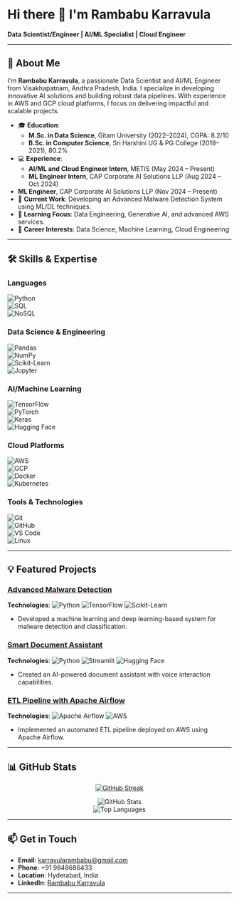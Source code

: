 # Hi there 👋 I'm Rambabu Karravula  
**Data Scientist/Engineer | AI/ML Specialist | Cloud Engineer**

---

## 🌟 About Me  
I'm **Rambabu Karravula**, a passionate Data Scientist and AI/ML Engineer from Visakhapatnam, Andhra Pradesh, India. I specialize in developing innovative AI solutions and building robust data pipelines. With experience in AWS and GCP cloud platforms, I focus on delivering impactful and scalable projects.

- 🎓 **Education**:  
  - **M.Sc. in Data Science**, Gitam University (2022–2024), CGPA: 8.2/10  
  - **B.Sc. in Computer Science**, Sri Harshini UG & PG College (2018–2021), 80.2%  
- 💻 **Experience**:  
  - **AI/ML and Cloud Engineer Intern**, METIS (May 2024 – Present)  
  - **ML Engineer Intern**, CAP Corporate AI Solutions LLP (Aug 2024 – Oct 2024)
 - **ML Engineer**, CAP Corporate AI Solutions LLP (Nov 2024 – Present)  
- 🔭 **Current Work**: Developing an Advanced Malware Detection System using ML/DL techniques.  
- 🌱 **Learning Focus**: Data Engineering, Generative AI, and advanced AWS services.  
- 🤝 **Career Interests**: Data Science, Machine Learning, Cloud Engineering  

---

## 🛠️ Skills & Expertise  

### **Languages**  
![Python](https://img.shields.io/badge/Python-3776AB?style=for-the-badge&logo=python&logoColor=white)  
![SQL](https://img.shields.io/badge/SQL-4479A1?style=for-the-badge&logo=postgresql&logoColor=white)  
![NoSQL](https://img.shields.io/badge/NoSQL-4DB33D?style=for-the-badge&logo=mongodb&logoColor=white)  

### **Data Science & Engineering**  
![Pandas](https://img.shields.io/badge/Pandas-150458?style=for-the-badge&logo=pandas&logoColor=white)  
![NumPy](https://img.shields.io/badge/NumPy-013243?style=for-the-badge&logo=numpy&logoColor=white)  
![Scikit-Learn](https://img.shields.io/badge/Scikit--Learn-F7931E?style=for-the-badge&logo=scikit-learn&logoColor=white)  
![Jupyter](https://img.shields.io/badge/Jupyter-F37626?style=for-the-badge&logo=jupyter&logoColor=white)  

### **AI/Machine Learning**  
![TensorFlow](https://img.shields.io/badge/TensorFlow-FF6F00?style=for-the-badge&logo=tensorflow&logoColor=white)  
![PyTorch](https://img.shields.io/badge/PyTorch-EE4C2C?style=for-the-badge&logo=pytorch&logoColor=white)  
![Keras](https://img.shields.io/badge/Keras-D00000?style=for-the-badge&logo=keras&logoColor=white)  
![Hugging Face](https://img.shields.io/badge/Hugging%20Face-FFCA28?style=for-the-badge&logo=huggingface&logoColor=white)  

### **Cloud Platforms**  
![AWS](https://img.shields.io/badge/AWS-232F3E?style=for-the-badge&logo=amazon-aws&logoColor=white)  
![GCP](https://img.shields.io/badge/GCP-4285F4?style=for-the-badge&logo=google-cloud&logoColor=white)  
![Docker](https://img.shields.io/badge/Docker-2496ED?style=for-the-badge&logo=docker&logoColor=white)  
![Kubernetes](https://img.shields.io/badge/Kubernetes-326CE5?style=for-the-badge&logo=kubernetes&logoColor=white)  

### **Tools & Technologies**  
![Git](https://img.shields.io/badge/Git-F05032?style=for-the-badge&logo=git&logoColor=white)  
![GitHub](https://img.shields.io/badge/GitHub-181717?style=for-the-badge&logo=github&logoColor=white)  
![VS Code](https://img.shields.io/badge/VS%20Code-007ACC?style=for-the-badge&logo=visual-studio-code&logoColor=white)  
![Linux](https://img.shields.io/badge/Linux-FCC624?style=for-the-badge&logo=linux&logoColor=white)  

---

## 💡 Featured Projects  

### [Advanced Malware Detection](https://github.com/RambabuKarravula/Malware-Detection-Using-Ml-And-Dl-Techniques)  
**Technologies**: ![Python](https://img.shields.io/badge/Python-3776AB?style=flat&logo=python&logoColor=white) ![TensorFlow](https://img.shields.io/badge/TensorFlow-FF6F00?style=flat&logo=tensorflow&logoColor=white) ![Scikit-Learn](https://img.shields.io/badge/Scikit--Learn-F7931E?style=flat&logo=scikit-learn&logoColor=white)  

- Developed a machine learning and deep learning-based system for malware detection and classification.  

### [Smart Document Assistant](https://github.com/RambabuKarravula/Smart-Document-Assistant)  
**Technologies**: ![Python](https://img.shields.io/badge/Python-3776AB?style=flat&logo=python&logoColor=white) ![Streamlit](https://img.shields.io/badge/Streamlit-FF4B4B?style=flat&logo=streamlit&logoColor=white) ![Hugging Face](https://img.shields.io/badge/Hugging%20Face-FFCA28?style=flat&logo=huggingface&logoColor=white)  

- Created an AI-powered document assistant with voice interaction capabilities.  

### [ETL Pipeline with Apache Airflow](https://github.com/RambabuKarravula/ETL-Pipeline-Apache-Airflow)  
**Technologies**: ![Apache Airflow](https://img.shields.io/badge/Apache%20Airflow-017CEE?style=flat&logo=apache-airflow&logoColor=white) ![AWS](https://img.shields.io/badge/AWS-232F3E?style=flat&logo=amazon-aws&logoColor=white)  

- Implemented an automated ETL pipeline deployed on AWS using Apache Airflow.  

---

## 📊 GitHub Stats  

<div align="center">

[![GitHub Streak](https://github-readme-streak-stats.herokuapp.com/?user=RambabuKarravula&theme=highcontrast)](https://github.com/RambabuKarravula)  

![GitHub Stats](https://github-readme-stats.vercel.app/api?username=RambabuKarravula&show_icons=true&theme=dark)  
![Top Languages](https://github-readme-stats.vercel.app/api/top-langs/?username=RambabuKarravula&layout=compact&theme=dark)  

</div>

---

## 📫 Get in Touch  

- **Email**: [karravularambabu@gmail.com](mailto:karravularambabu@gmail.com)  
- **Phone**: +91 9848686433  
- **Location**: Hyderabad, India  
- **LinkedIn**: [Rambabu Karravula](https://www.linkedin.com/in/RambabuKarravula/)  

---
